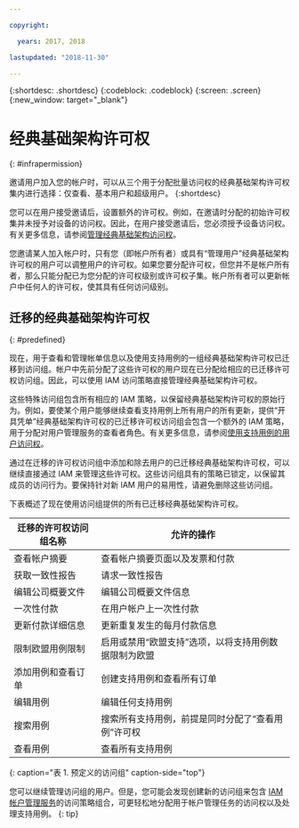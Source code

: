 ```yaml
---

copyright:

  years: 2017, 2018

lastupdated: "2018-11-30"

---
```


{:shortdesc: .shortdesc}
{:codeblock: .codeblock}
{:screen: .screen}
{:new_window: target="_blank"}

# 经典基础架构许可权
{: #infrapermission}

邀请用户加入您的帐户时，可以从三个用于分配批量访问权的经典基础架构许可权集内进行选择：仅查看、基本用户和超级用户。
{:shortdesc}

您可以在用户接受邀请后，设置额外的许可权。例如，在邀请时分配的初始许可权集并未授予对设备的访问权。因此，在用户接受邀请后，您必须授予设备访问权。有关更多信息，请参阅[管理经典基础架构访问权](/docs/iam/mnginfra.html#mngclassicinfra)。

您邀请某人加入帐户时，只有您（即帐户所有者）或具有“管理用户”经典基础架构许可权的用户可以调整用户的许可权。如果您要分配许可权，但您并不是帐户所有者，那么只能分配已为您分配的许可权级别或许可权子集。帐户所有者可以更新帐户中任何人的许可权，使其具有任何访问级别。


## 迁移的经典基础架构许可权
{: #predefined}

现在，用于查看和管理帐单信息以及使用支持用例的一组经典基础架构许可权已迁移到访问组。帐户中先前分配了这些许可权的用户现在已分配给相应的已迁移许可权访问组。因此，可以使用 IAM 访问策略直接管理经典基础架构许可权。

这些特殊访问组包含所有相应的 IAM 策略，以保留经典基础架构许可权的原始行为。例如，要使某个用户能够继续查看支持用例上所有用户的所有更新，提供“开具凭单”经典基础架构许可权的已迁移许可权访问组会包含一个额外的 IAM 策略，用于分配对用户管理服务的查看者角色。有关更多信息，请参阅[使用支持用例的用户访问权](/docs/get-support/support_access.html#access)。

通过在迁移的许可权访问组中添加和除去用户的已迁移经典基础架构许可权，可以继续直接通过 IAM 来管理这些许可权。这些访问组具有的策略已锁定，以保留其成员的访问行为。要保持针对新 IAM 用户的易用性，请避免删除这些访问组。

下表概述了现在使用访问组提供的所有已迁移经典基础架构许可权。

|迁移的许可权访问组名称|允许的操作|
|----------|---------|
|查看帐户摘要|查看帐户摘要页面以及发票和付款|
|获取一致性报告|请求一致性报告|
|编辑公司概要文件|编辑公司概要文件信息|
|一次性付款|在用户帐户上一次性付款|
|更新付款详细信息|更新重复发生的每月付款信息|
|限制欧盟用例限制|启用或禁用“欧盟支持”选项，以将支持用例数据限制为欧盟|
|添加用例和查看订单|创建支持用例和查看所有订单|
|编辑用例|编辑任何支持用例|
|搜索用例|搜索所有支持用例，前提是同时分配了“查看用例”许可权|
|查看用例|查看所有支持用例|
{: caption="表 1. 预定义的访问组" caption-side="top"}

您可以继续管理访问组的用户。但是，您可能会发现创建新的访问组来包含 [IAM 帐户管理服务](/docs/iam/users_roles.html#platformrolestable2)的访问策略组合，可更轻松地分配用于帐户管理任务的访问权以及处理支持用例。
{: tip}
